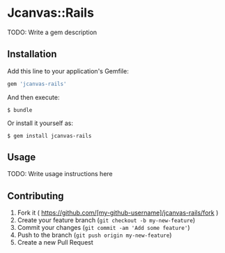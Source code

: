 # Jcanvas::Rails

TODO: Write a gem description

## Installation

Add this line to your application's Gemfile:

```ruby
gem 'jcanvas-rails'
```

And then execute:

    $ bundle

Or install it yourself as:

    $ gem install jcanvas-rails

## Usage

TODO: Write usage instructions here

## Contributing

1. Fork it ( https://github.com/[my-github-username]/jcanvas-rails/fork )
2. Create your feature branch (`git checkout -b my-new-feature`)
3. Commit your changes (`git commit -am 'Add some feature'`)
4. Push to the branch (`git push origin my-new-feature`)
5. Create a new Pull Request
